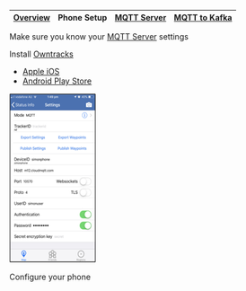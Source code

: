 
| [Overview](/README.md) | Phone Setup | [MQTT Server](/docs/mqtt_server.md) |[MQTT to Kafka](/docs/mqtt_kafka.md) |
|---|----|----|-----|

Make sure you know your [MQTT Server](/docs/mqtt_server.md) settings

Install [Owntracks](https://owntracks.org/ )

- [Apple iOS](https://itunes.apple.com/au/app/owntracks/id692424691)
- [Android Play Store](https://play.google.com/store/apps/details?id=org.owntracks.android)

![Phone](phone.png)

Configure your phone



